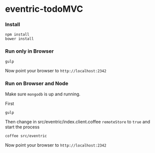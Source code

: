 eventric-todoMVC
================


### Install

```
npm install
bower install
```

### Run only in Browser

```
gulp
```

Now point your browser to `http://localhost:2342`


### Run on Browser and Node

Make sure `mongodb` is up and running.

First

```
gulp
```

Then change in src/eventric/index.client.coffee `remoteStore` to `true` and start the process

```
coffee src/eventric
```

Now point your browser to `http://localhost:2342`
